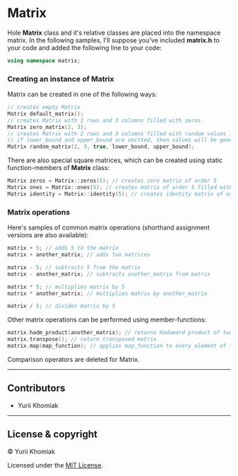# Matrix

Hole **Matrix** class and it's relative classes are placed into the namespace matrix.
In the following samples, I'll suppose you've included **matrix.h** to your code and added the following line to your code:
```cpp
using namespace matrix;
```

### Creating an instance of Matrix

Matrix can be created in one of the following ways:
```cpp
// creates empty Matrix
Matrix default_matrix(); 
// creates Matrix with 2 rows and 3 columns filled with zeros
Matrix zero_matrix(2, 3); 
// creates Matrix with 2 rows and 3 columns filled with random values in between of lower_bound and upper_bound
// if lower_bound and upper_bound are omitted, then values will be generated in the interval [0;1]
Matrix random_matrix(2, 3, true, lower_bound, upper_bound);
```

There are also special square matrices, which can be created using static function-members of **Matrix** class:
```cpp
Matrix zeros = Matrix::zeros(5); // creates zero matrix of order 5
Matrix ones = Matrix::ones(5); // creates matrix of order 5 filled with ones
Matrix identity = Matrix::identity(5); // creates identity matrix of order 5
```

### Matrix operations

Here's samples of common matrix operations (shorthand assignment versions are also available):
```cpp
matrix + 5; // adds 5 to the matrix
matrix + another_matrix; // adds two matrices

matrix - 5; // subtracts 5 from the matrix
matrix - another_matrix; // subtracts another_matrix from matrix

matrix * 5; // multiplies matrix by 5
matrix * another_matrix; // multiplies matrix by another_matrix

matrix / 5; // divides matrix by 5
```

Other matrix operations can be performed using member-functions:
```cpp
matrix.hadm_product(another_matrix); // returns Hadamard product of two matrices
matrix.transpose(); // return transposed matrix
matrix.map(map_function); // applies map_function to every element of the matrix
```

Comparison operators are deleted for Matrix.

---

## Contributors

- Yurii Khomiak

---

## License & copyright

© Yurii Khomiak

Licensed under the [MIT License](LICENSE).